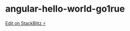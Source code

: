 # angular-hello-world-go1rue

[Edit on StackBlitz ⚡️](https://stackblitz.com/edit/angular-hello-world-go1rue)
